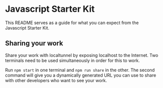 # Javascript Starter Kit

This README serves as a guide for what you can expect from the Javascript Starter Kit.

## Sharing your work

Share your work with localtunnel by exposing localhost to the Internet.  Two terminals 
need to be used simultaneously in order for this to work.

Run `npm start` in one terminal and `npm run share` in the other.  The second command
will give you a dynamically generated URL you can use to share with other developers
who want to see your work.
